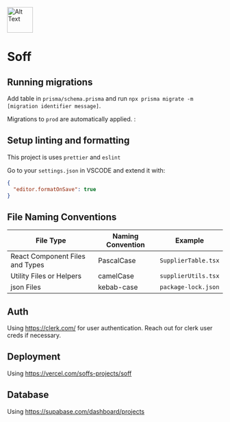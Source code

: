 <img src="https://github.com/bhausleitner/soff/assets/58265021/40b428ec-cf52-43df-a64a-51d70e1f5466" alt="Alt Text" height="60" />

# Soff

## Running migrations

Add table in `prisma/schema.prisma` and run `npx prisma migrate -m [migration identifier message]`.

Migrations to `prod` are automatically applied. :

## Setup linting and formatting

This project is uses `prettier` and `eslint`

Go to your `settings.json` in VSCODE and extend it with:

```json
{
  "editor.formatOnSave": true
}
```

## File Naming Conventions

| File Type                          | Naming Convention                      | Example             |
|------------------------------------|----------------------------------------|---------------------|
| React Component Files and Types    | PascalCase                             | `SupplierTable.tsx` |
| Utility Files or Helpers           | camelCase                              | `supplierUtils.tsx` |
| json Files                         | kebab-case                             | `package-lock.json` |


## Auth

Using https://clerk.com/ for user authentication. Reach out for clerk user creds if necessary.

## Deployment

Using https://vercel.com/soffs-projects/soff

## Database

Using https://supabase.com/dashboard/projects
